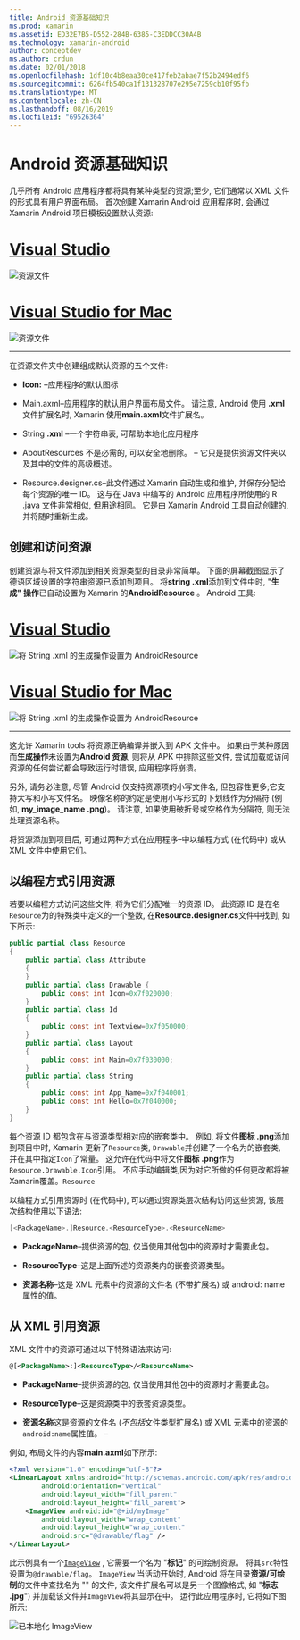 ```yaml
---
title: Android 资源基础知识
ms.prod: xamarin
ms.assetid: ED32E7B5-D552-284B-6385-C3EDDCC30A4B
ms.technology: xamarin-android
author: conceptdev
ms.author: crdun
ms.date: 02/01/2018
ms.openlocfilehash: 1df10c4b8eaa30ce417feb2abae7f52b2494edf6
ms.sourcegitcommit: 6264fb540ca1f131328707e295e7259cb10f95fb
ms.translationtype: MT
ms.contentlocale: zh-CN
ms.lasthandoff: 08/16/2019
ms.locfileid: "69526364"
---
```

# <a name="android-resource-basics"></a>Android 资源基础知识

几乎所有 Android 应用程序都将具有某种类型的资源;至少, 它们通常以 XML 文件的形式具有用户界面布局。 首次创建 Xamarin Android 应用程序时, 会通过 Xamarin Android 项目模板设置默认资源:

# <a name="visual-studiotabwindows"></a>[Visual Studio](#tab/windows)

![资源文件](android-resource-basics-images/01-resource-files-vs.png)
 
# <a name="visual-studio-for-mactabmacos"></a>[Visual Studio for Mac](#tab/macos)

![资源文件](android-resource-basics-images/01-resource-files-xs.png)
 
-----

在资源文件夹中创建组成默认资源的五个文件:

- **Icon:** &ndash;应用程序的默认图标

- Main.axml&ndash;应用程序的默认用户界面布局文件。 请注意, Android 使用 **.xml**文件扩展名时, Xamarin 使用**main.axml**文件扩展名。

- String **.xml** &ndash;一个字符串表, 可帮助本地化应用程序

- AboutResources 不是必需的, 可以安全地删除。 &ndash; 它只是提供资源文件夹以及其中的文件的高级概述。

- Resource.designer.cs&ndash;此文件通过 Xamarin 自动生成和维护, 并保存分配给每个资源的唯一 ID。 这与在 Java 中编写的 Android 应用程序所使用的 R .java 文件非常相似, 但用途相同。 它是由 Xamarin Android 工具自动创建的, 并将随时重新生成。


## <a name="creating-and-accessing-resources"></a>创建和访问资源

创建资源与将文件添加到相关资源类型的目录非常简单。 下面的屏幕截图显示了德语区域设置的字符串资源已添加到项目。 将**string .xml**添加到文件中时, "**生成" 操作**已自动设置为 Xamarin 的**AndroidResource** 。 Android 工具:

# <a name="visual-studiotabwindows"></a>[Visual Studio](#tab/windows)

![将 String .xml 的生成操作设置为 AndroidResource](android-resource-basics-images/02-build-action-vs.png)
 
# <a name="visual-studio-for-mactabmacos"></a>[Visual Studio for Mac](#tab/macos)

![将 String .xml 的生成操作设置为 AndroidResource](android-resource-basics-images/02-build-action-xs.png)
 
-----
 

这允许 Xamarin tools 将资源正确编译并嵌入到 APK 文件中。 如果由于某种原因而**生成操作**未设置为**Android 资源**, 则将从 APK 中排除这些文件, 尝试加载或访问资源的任何尝试都会导致运行时错误, 应用程序将崩溃。

另外, 请务必注意, 尽管 Android 仅支持资源项的小写文件名, 但包容性更多;它支持大写和小写文件名。 映像名称的约定是使用小写形式的下划线作为分隔符 (例如, **my\_image\_name .png**)。 请注意, 如果使用破折号或空格作为分隔符, 则无法处理资源名称。

将资源添加到项目后, 可通过两种方式在应用程序&ndash;中以编程方式 (在代码中) 或从 XML 文件中使用它们。


## <a name="referencing-resources-programmatically"></a>以编程方式引用资源

若要以编程方式访问这些文件, 将为它们分配唯一的资源 ID。 此资源 ID 是在名`Resource`为的特殊类中定义的一个整数, 在**Resource.designer.cs**文件中找到, 如下所示:

```csharp
public partial class Resource
{
    public partial class Attribute
    {
    }
    public partial class Drawable {
        public const int Icon=0x7f020000;
    }
    public partial class Id
    {
        public const int Textview=0x7f050000;
    }
    public partial class Layout
    {
        public const int Main=0x7f030000;
    }
    public partial class String
    {
        public const int App_Name=0x7f040001;
        public const int Hello=0x7f040000;
    }
}
```

每个资源 ID 都包含在与资源类型相对应的嵌套类中。 例如, 将文件**图标 .png**添加到项目中时, Xamarin 更新了`Resource`类, `Drawable`并创建了一个名为的嵌套类, 并在其中指定`Icon`了常量。
这允许在代码中将文件**图标 .png**作为`Resource.Drawable.Icon`引用。 不应手动编辑类,因为对它所做的任何更改都将被Xamarin覆盖。`Resource`

以编程方式引用资源时 (在代码中), 可以通过资源类层次结构访问这些资源, 该层次结构使用以下语法:

```csharp
[<PackageName>.]Resource.<ResourceType>.<ResourceName>
```

- **PackageName**&ndash;提供资源的包, 仅当使用其他包中的资源时才需要此包。

- **ResourceType**&ndash;这是上面所述的资源类内的嵌套资源类型。

- **资源名称**&ndash;这是 XML 元素中的资源的文件名 (不带扩展名) 或 android: name 属性的值。


## <a name="referencing-resources-from-xml"></a>从 XML 引用资源

XML 文件中的资源可通过以下特殊语法来访问:

```xml
@[<PackageName>:]<ResourceType>/<ResourceName>
```

- **PackageName**&ndash;提供资源的包, 仅当使用其他包中的资源时才需要此包。

- **ResourceType**&ndash;这是资源类中的嵌套资源类型。

- **资源名称**这是资源的文件名 (*不包括*文件类型扩展名) 或 XML 元素中的资源的`android:name`属性值。 &ndash;

例如, 布局文件的内容**main.axml**如下所示:

```xml
<?xml version="1.0" encoding="utf-8"?>
<LinearLayout xmlns:android="http://schemas.android.com/apk/res/android"
        android:orientation="vertical"
        android:layout_width="fill_parent"
        android:layout_height="fill_parent">
    <ImageView android:id="@+id/myImage"
        android:layout_width="wrap_content"
        android:layout_height="wrap_content"
        android:src="@drawable/flag" />
</LinearLayout>
```

此示例具有一个[`ImageView`](https://github.com/xamarin/recipes/tree/master/Recipes/android/controls/imageview) , 它需要一个名为 "**标记**" 的可绘制资源。 将其`src`特性设置为`@drawable/flag`。 `ImageView` 当活动开始时, Android 将在目录**资源/可绘制**的文件中查找名为 "" 的文件, 该文件扩展名可以是另一个图像格式, 如 "**标志 .jpg**") 并加载该文件并`ImageView`将其显示在中。
运行此应用程序时, 它将如下图所示:

![已本地化 ImageView](android-resource-basics-images/03-localized-screenshot.png)
